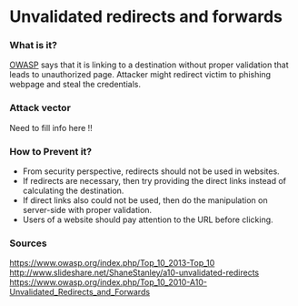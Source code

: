 # Unvalidated redirects and forwards 

### What is it?
[OWASP] says that it is linking to a destination without proper validation that leads to unauthorized page. Attacker might redirect victim to phishing webpage and steal the credentials.

### Attack vector
Need to fill info here !!

### How to Prevent it?
- From security perspective, redirects should not be used in websites.
- If redirects are necessary, then try providing the direct links instead of calculating the destination.
- If direct links also could not be used, then do the manipulation on server-side with proper validation.
- Users of a website should pay attention to the URL before clicking.

### Sources
https://www.owasp.org/index.php/Top_10_2013-Top_10
http://www.slideshare.net/ShaneStanley/a10-unvalidated-redirects
https://www.owasp.org/index.php/Top_10_2010-A10-Unvalidated_Redirects_and_Forwards

[OWASP]:https://www.owasp.org/index.php/Top_10_2013-Top_10

